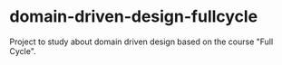 # domain-driven-design-fullcycle
Project to study about domain driven design based on the course "Full Cycle".
